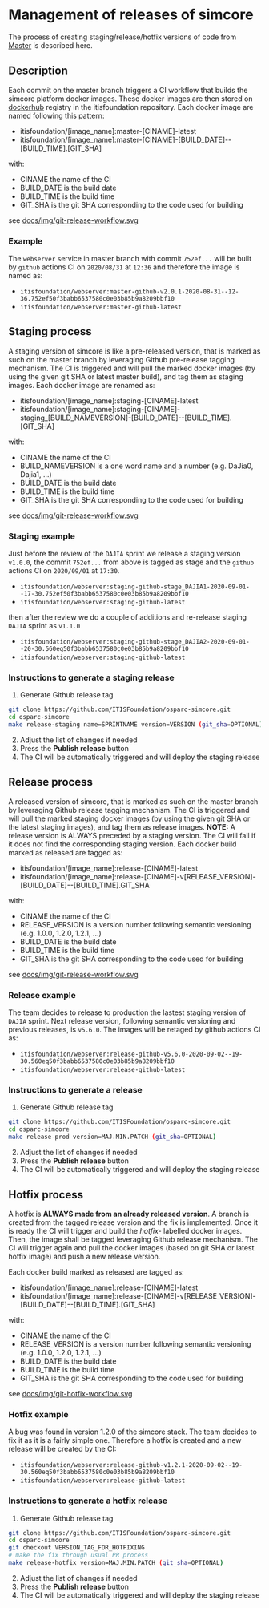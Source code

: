 # Management of releases of simcore

The process of creating staging/release/hotfix versions of code from [Master](https://github.com/ITISFoundation/osparc-simcore/tree/master) is described here.

## Description

Each commit on the master branch triggers a CI workflow that builds the simcore platform docker images.
These docker images are then stored on [dockerhub](https://hub.docker.com/repositories/itisfoundation) registry in the itisfoundation repository.
Each docker image are named following this pattern:

- itisfoundation/[image_name]:master-[CINAME]-latest
- itisfoundation/[image_name]:master-[CINAME]-[BUILD_DATE]--[BUILD_TIME].[GIT_SHA]

with:

- CINAME the name of the CI
- BUILD_DATE is the build date
- BUILD_TIME is the build time
- GIT_SHA is the git SHA corresponding to the code used for building

see [docs/img/git-release-workflow.svg](docs/img/git-release-workflow.svg)

### Example

The ``webserver`` service in master branch with commit ``752ef...`` will be built by ``github`` actions CI on ``2020/08/31`` at ``12:36`` and therefore the image is named as:

- ``itisfoundation/webserver:master-github-v2.0.1-2020-08-31--12-36.752ef50f3babb6537580c0e03b85b9a8209bbf10``
- ``itisfoundation/webserver:master-github-latest``

## Staging process

A staging version of simcore is like a pre-released version, that is marked as such on the master branch by leveraging Github pre-release tagging mechanism. The CI is triggered and will pull the marked docker images (by using the given git SHA or latest master build), and tag them as staging images.
Each docker image are renamed as:

- itisfoundation/[image_name]:staging-[CINAME]-latest
- itisfoundation/[image_name]:staging-[CINAME]-staging_[BUILD_NAMEVERSION]-[BUILD_DATE]--[BUILD_TIME].[GIT_SHA]

with:

- CINAME the name of the CI
- BUILD_NAMEVERSION is a one word name and a number (e.g. DaJia0, Dajia1, ...)
- BUILD_DATE is the build date
- BUILD_TIME is the build time
- GIT_SHA is the git SHA corresponding to the code used for building

see [docs/img/git-release-workflow.svg](docs/img/git-release-workflow.svg)

### Staging example

Just before the review of the ``DAJIA`` sprint we release a staging version ``v1.0.0``, the commit ``752ef...`` from above is tagged as stage and the ``github`` actions CI on ``2020/09/01`` at ``17:30``.

- ``itisfoundation/webserver:staging-github-stage_DAJIA1-2020-09-01--17-30.752ef50f3babb6537580c0e03b85b9a8209bbf10``
- ``itisfoundation/webserver:staging-github-latest``

then after the review we do a couple of additions and re-release staging ``DAJIA`` sprint  as `v1.1.0`

- ``itisfoundation/webserver:staging-github-stage_DAJIA2-2020-09-01--20-30.560eq50f3babb6537580c0e03b85b9a8209bbf10``
- ``itisfoundation/webserver:staging-github-latest``

### Instructions to generate a staging release

1. Generate Github release tag

  ```bash
  git clone https://github.com/ITISFoundation/osparc-simcore.git
  cd osparc-simcore
  make release-staging name=SPRINTNAME version=VERSION (git_sha=OPTIONAL)
  ```

2. Adjust the list of changes if needed
3. Press the **Publish release** button
4. The CI will be automatically triggered and will deploy the staging release

## Release process

A released version of simcore, that is marked as such on the master branch by leveraging Github release tagging mechanism. The CI is triggered and will pull the marked staging docker images (by using the given git SHA or the latest staging images), and tag them as release images.
**NOTE:** A release version is ALWAYS preceded by a staging version. The CI will fail if it does not find the corresponding staging version.
Each docker build marked as released are tagged as:

- itisfoundation/[image_name]:release-[CINAME]-latest
- itisfoundation/[image_name]:release-[CINAME]-v[RELEASE_VERSION]-[BUILD_DATE]--[BUILD_TIME].GIT_SHA

with:

- CINAME the name of the CI
- RELEASE_VERSION is a version number following semantic versioning (e.g. 1.0.0, 1.2.0, 1.2.1, ...)
- BUILD_DATE is the build date
- BUILD_TIME is the build time
- GIT_SHA is the git SHA corresponding to the code used for building

see [docs/img/git-release-workflow.svg](docs/img/git-release-workflow.svg)

### Release example

The team decides to release to production the lastest staging version of ``DAJIA`` sprint. Next release version, following semantic versioning and previous releases, is `v5.6.0`. The images will be retaged by github actions CI as:

- ``itisfoundation/webserver:release-github-v5.6.0-2020-09-02--19-30.560eq50f3babb6537580c0e03b85b9a8209bbf10``
- ``itisfoundation/webserver:release-github-latest``

### Instructions to generate a release

1. Generate Github release tag

  ```bash
  git clone https://github.com/ITISFoundation/osparc-simcore.git
  cd osparc-simcore
  make release-prod version=MAJ.MIN.PATCH (git_sha=OPTIONAL)
  ```

2. Adjust the list of changes if needed
3. Press the **Publish release** button
4. The CI will be automatically triggered and will deploy the staging release

## Hotfix process

A hotfix is **ALWAYS made from an already released version**. A branch is created from the tagged release version and the fix is implemented. Once it is ready the CI will trigger and build the *hotfix-* labelled docker images. Then, the image shall be tagged leveraging Github release mechanism. The CI will trigger again and pull the docker images (based on git SHA or latest hotfix image) and push a new release version.

Each docker build marked as released are tagged as:

- itisfoundation/[image_name]:release-[CINAME]-latest
- itisfoundation/[image_name]:release-[CINAME]-v[RELEASE_VERSION]-[BUILD_DATE]--[BUILD_TIME].[GIT_SHA]

with:

- CINAME the name of the CI
- RELEASE_VERSION is a version number following semantic versioning (e.g. 1.0.0, 1.2.0, 1.2.1, ...)
- BUILD_DATE is the build date
- BUILD_TIME is the build time
- GIT_SHA is the git SHA corresponding to the code used for building

see [docs/img/git-hotfix-workflow.svg](docs/img/git-hotfix-workflow.svg)

### Hotfix example

A bug was found in version 1.2.0 of the simcore stack. The team decides to fix it as it is a fairly simple one. Therefore a hotfix is created and a new release will be created by the CI:

- ``itisfoundation/webserver:release-github-v1.2.1-2020-09-02--19-30.560eq50f3babb6537580c0e03b85b9a8209bbf10``
- ``itisfoundation/webserver:release-github-latest``

### Instructions to generate a hotfix release

1. Generate Github release tag

  ```bash
  git clone https://github.com/ITISFoundation/osparc-simcore.git
  cd osparc-simcore
  git checkout VERSION_TAG_FOR_HOTFIXING
  # make the fix through usual PR process
  make release-hotfix version=MAJ.MIN.PATCH (git_sha=OPTIONAL)
  ```

2. Adjust the list of changes if needed
3. Press the **Publish release** button
4. The CI will be automatically triggered and will deploy the staging release
